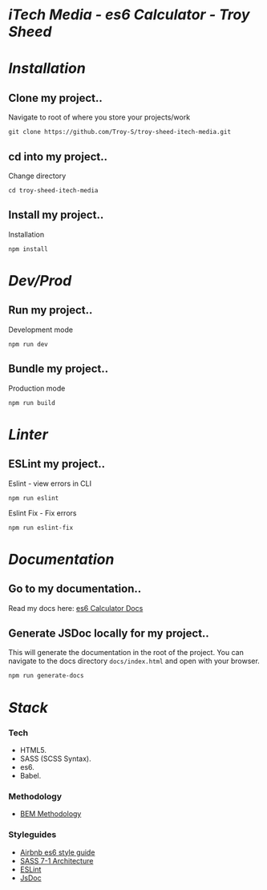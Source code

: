 # *iTech Media - es6 Calculator - Troy Sheed*

# *Installation*
## Clone my project..
Navigate to root of where you store your projects/work
```
git clone https://github.com/Troy-S/troy-sheed-itech-media.git
```
## cd into my project..
Change directory
```
cd troy-sheed-itech-media
```
## Install my project..
Installation
```
npm install
```

# *Dev/Prod*
## Run my project..
Development mode
```
npm run dev
```
## Bundle my project..
Production mode
```
npm run build
```

# *Linter*
## ESLint my project..
Eslint - view errors in CLI
```
npm run eslint
```
Eslint Fix - Fix errors
```
npm run eslint-fix
```

# *Documentation*
## Go to my documentation..
Read my docs here: [es6 Calculator Docs](https://troy-s.github.io/docs/)

## Generate JSDoc locally for my project..
This will generate the documentation in the root of the project. You can navigate to the docs directory `docs/index.html` and open with your browser.
```
npm run generate-docs
```

# *Stack*

### Tech
* HTML5.
* SASS (SCSS Syntax).
* es6.
* Babel.

### Methodology
* [BEM Methodology](https://en.bem.info/methodology/)

### Styleguides
* [Airbnb es6 style guide](https://github.com/airbnb/javascript)
* [SASS 7-1 Architecture](https://sass-guidelin.es/#architecture)
* [ESLint](https://eslint.org/)
* [JsDoc](https://jsdoc.app/index.html)
